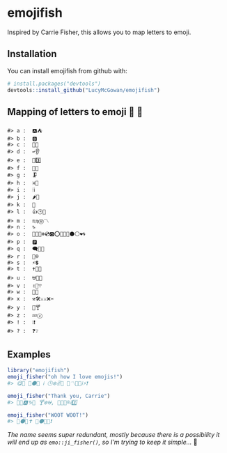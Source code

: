 
<!-- README.md is generated from README.Rmd. Please edit that file -->
emojifish
=========

Inspired by Carrie Fisher, this allows you to map letters to emoji.

Installation
------------

You can install emojifish from github with:

``` r
# install.packages("devtools")
devtools::install_github("LucyMcGowan/emojifish")
```

Mapping of letters to emoji 🎉 👯
-------------------------------

    #> a :  🅰️⛺
    #> b :  🅱️
    #> c :  🥐📞
    #> d :  ↩️👂
    #> e :  📧3️⃣
    #> f :  🥀🎏
    #> g :  🗜
    #> h :  ♓️🙌
    #> i :  🕯ℹ️
    #> j :  🌶🗾
    #> k :  🎋
    #> l :  👍🕒👢
    #> m :  ♏️♍️Ⓜ️〽️
    #> n :  ♑️
    #> o :  🤡😋🙆❄️💿🅾️⭕🔘🔵🔴⚫⚪❤️🌀
    #> p :  🅿️
    #> q :  🗨🍳🎅
    #> r :  🌱®
    #> s :  ⚡️💲
    #> t :  ✝️🌴➕
    #> u :  ⛎🌙👅
    #> v :  ✌️🖖♈️
    #> w :  👐🌵
    #> x :  ⚒🛠⚔️⚔❌✂️
    #> y :  🤸🍸
    #> z :  💤ⓩ
    #> ! :  ❕❗️
    #> ? :  ❓❔

Examples
--------

``` r
library("emojifish")
emoji_fisher("oh how I love emojis!")
#> 😋🙌 🙌⚫🌵 ℹ️ 🕒❄️✌️📧 📧〽️🔘🗾ℹ️⚡️❗️
```

``` r
emoji_fisher("Thank you, Carrie")
#> 🌴🙌🅰️♑️🎋 🍸❄️⛎, 🥐⛺🌱®ℹ️3️⃣
```

``` r
emoji_fisher("WOOT WOOT!")
#> 👐⚫🤡✝️ 👐⚫🤡➕❗️
```

*The name seems super redundant, mostly because there is a possibility it will end up as `emo::ji_fisher()`, so I'm trying to keep it simple...* 🤷
